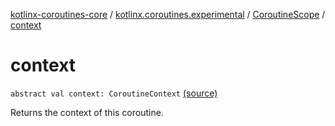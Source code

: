 [kotlinx-coroutines-core](../../index.md) / [kotlinx.coroutines.experimental](../index.md) / [CoroutineScope](index.md) / [context](.)

# context

`abstract val context: CoroutineContext` [(source)](http://github.com/kotlin/kotlinx.coroutines/tree/master/kotlinx-coroutines-core/src/main/kotlin/kotlinx/coroutines/experimental/CoroutineScope.kt#L35)

Returns the context of this coroutine.

